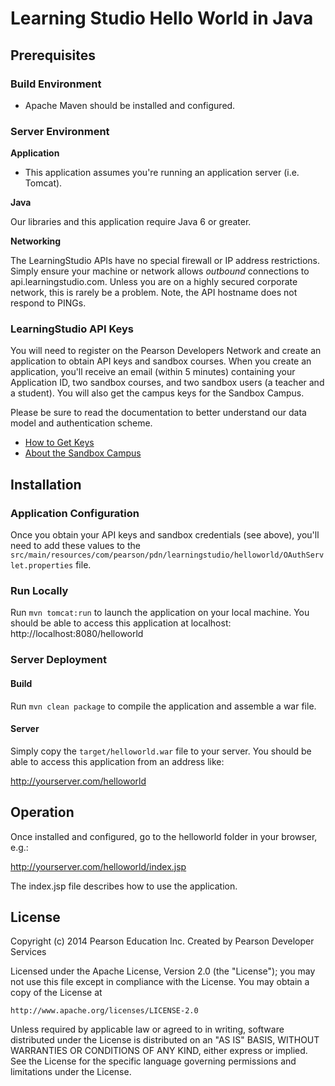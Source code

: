 # Learning Studio Hello World in Java

## Prerequisites

### Build Environment 

* Apache Maven should be installed and configured.

### Server Environment 

**Application**

* This application assumes you're running an application server (i.e. Tomcat). 

**Java**

Our libraries and this application require Java 6 or greater. 

**Networking**

The LearningStudio APIs have no special firewall or IP address restrictions. Simply ensure your machine or network allows *outbound* connections to api.learningstudio.com. Unless you are on a highly secured corporate network, this is rarely be a problem. Note, the API hostname does not respond to PINGs. 


### LearningStudio API Keys

You will need to register on the Pearson Developers Network and create an application to obtain API keys and sandbox courses. When you create an application, you'll receive an email (within 5 minutes) containing your Application ID, two sandbox courses, and two sandbox users (a teacher and a student). You will also get the campus keys for the Sandbox Campus. 

Please be sure to read the documentation to better understand our data model and authentication scheme. 

 * [How to Get Keys](http://pdn.pearson.com/learningstudio/get-a-key)
 * [About the Sandbox Campus](http://pdn.pearson.com/learningstudio/sandbox-campus)


## Installation

### Application Configuration

Once you obtain your API keys and sandbox credentials (see above), you'll need to add these values to the `src/main/resources/com/pearson/pdn/learningstudio/helloworld/OAuthServlet.properties` file. 

### Run Locally

Run `mvn tomcat:run` to launch the application on your local machine. You should be able to access this application at localhost:
http://localhost:8080/helloworld


### Server Deployment

#### Build

Run `mvn clean package` to compile the application and assemble a war file.

#### Server 

Simply copy the `target/helloworld.war` file to your server. You should be able to access this application from an address like: 

http://yourserver.com/helloworld


## Operation

Once installed and configured, go to the helloworld folder in your browser, e.g.: 

http://yourserver.com/helloworld/index.jsp

The index.jsp file describes how to use the application. 



## License

Copyright (c) 2014 Pearson Education Inc.
Created by Pearson Developer Services

Licensed under the Apache License, Version 2.0 (the "License");
you may not use this file except in compliance with the License.
You may obtain a copy of the License at

    http://www.apache.org/licenses/LICENSE-2.0

Unless required by applicable law or agreed to in writing, software
distributed under the License is distributed on an "AS IS" BASIS,
WITHOUT WARRANTIES OR CONDITIONS OF ANY KIND, either express or implied.
See the License for the specific language governing permissions and
limitations under the License.
